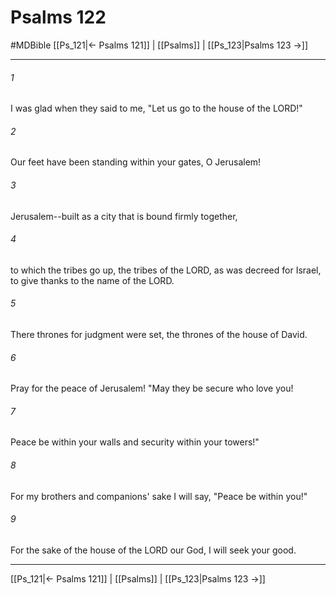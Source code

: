 # Psalms 122
#MDBible
[[Ps_121|← Psalms 121]] | [[Psalms]] | [[Ps_123|Psalms 123 →]]

***

###### 1 

I was glad when they said to me, "Let us go to the house of the LORD!" 

###### 2 

Our feet have been standing within your gates, O Jerusalem! 

###### 3 

Jerusalem--built as a city that is bound firmly together, 

###### 4 

to which the tribes go up, the tribes of the LORD, as was decreed for Israel, to give thanks to the name of the LORD. 

###### 5 

There thrones for judgment were set, the thrones of the house of David. 

###### 6 

Pray for the peace of Jerusalem! "May they be secure who love you! 

###### 7 

Peace be within your walls and security within your towers!" 

###### 8 

For my brothers and companions' sake I will say, "Peace be within you!" 

###### 9 

For the sake of the house of the LORD our God, I will seek your good. 

***

[[Ps_121|← Psalms 121]] | [[Psalms]] | [[Ps_123|Psalms 123 →]]
